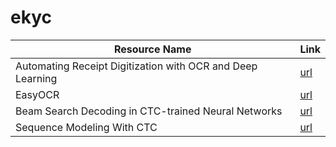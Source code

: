 # ekyc

| Resource Name | Link |
|-|-|
| Automating Receipt Digitization with OCR and Deep Learning | [url](https://nanonets.com/blog/receipt-ocr/) |
| EasyOCR | [url](https://github.com/JaidedAI/EasyOCR) |
| Beam Search Decoding in CTC-trained Neural Networks | [url](https://towardsdatascience.com/beam-search-decoding-in-ctc-trained-neural-networks-5a889a3d85a7) |
| Sequence Modeling With CTC | [url](https://distill.pub/2017/ctc/) |
